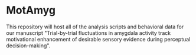 # MotAmyg

This repository will host all of the analysis scripts and behavioral data for our manuscript "Trial-by-trial fluctuations in amygdala activity track motivational enhancement of desirable sensory evidence during perceptual decision-making".
